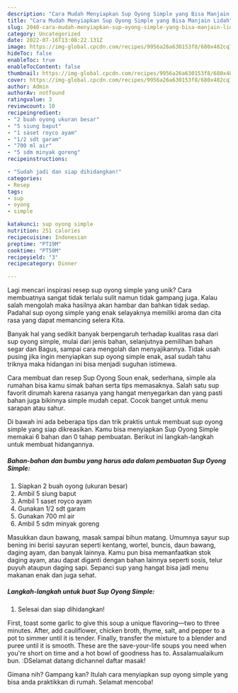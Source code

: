 ```yaml
---
description: "Cara Mudah Menyiapkan Sup Oyong Simple yang Bisa Manjain Lidah"
title: "Cara Mudah Menyiapkan Sup Oyong Simple yang Bisa Manjain Lidah"
slug: 2040-cara-mudah-menyiapkan-sup-oyong-simple-yang-bisa-manjain-lidah
category: Uncategorized
date: 2022-07-16T13:08:22.131Z
image: https://img-global.cpcdn.com/recipes/9956a26a630153f8/680x482cq70/sup-oyong-simple-foto-resep-utama.jpg
hideToc: false
enableToc: true
enableTocContent: false
thumbnail: https://img-global.cpcdn.com/recipes/9956a26a630153f8/680x482cq70/sup-oyong-simple-foto-resep-utama.jpg
cover: https://img-global.cpcdn.com/recipes/9956a26a630153f8/680x482cq70/sup-oyong-simple-foto-resep-utama.jpg
author: Admin
authorAv: notfound
ratingvalue: 3
reviewcount: 10
recipeingredient:
- "2 buah oyong ukuran besar"
- "5 siung baput"
- "1 saset royco ayam"
- "1/2 sdt garam"
- "700 ml air"
- "5 sdm minyak goreng"
recipeinstructions:

- "Sudah jadi dan siap dihidangkan!"
categories:
- Resep
tags:
- sup
- oyong
- simple

katakunci: sup oyong simple 
nutrition: 251 calories
recipecuisine: Indonesian
preptime: "PT19M"
cooktime: "PT50M"
recipeyield: "3"
recipecategory: Dinner

---
```





Lagi mencari inspirasi resep sup oyong simple yang unik? Cara membuatnya sangat tidak terlalu sulit namun tidak gampang juga. Kalau salah mengolah maka hasilnya akan hambar dan bahkan tidak sedap. Padahal sup oyong simple yang enak selayaknya memiliki aroma dan cita rasa yang dapat memancing selera Kita.





Banyak hal yang sedikit banyak berpengaruh terhadap kualitas rasa dari sup oyong simple, mulai dari jenis bahan, selanjutnya pemilihan bahan segar dan Bagus, sampai cara mengolah dan menyajikannya. Tidak usah pusing jika ingin menyiapkan sup oyong simple enak,      asal sudah tahu triknya maka hidangan ini bisa menjadi suguhan istimewa.














Cara membuat dan resep Sup Oyong Soun enak, sederhana, simple ala rumahan bisa kamu simak bahan serta tips memasaknya. Salah satu sup favorit dirumah karena rasanya yang hangat menyegarkan dan yang pasti bahan juga bikinnya simple mudah cepat. Cocok banget untuk menu sarapan atau sahur.






Di bawah ini ada beberapa tips dan trik praktis untuk membuat sup oyong simple yang siap dikreasikan. Kamu bisa menyiapkan Sup Oyong Simple memakai 6 bahan dan 0 tahap pembuatan. Berikut ini langkah-langkah untuk membuat hidangannya.

<!--inarticleads1-->

##### Bahan-bahan dan bumbu yang harus ada dalam pembuatan Sup Oyong Simple:

1. Siapkan 2 buah oyong (ukuran besar)
1. Ambil 5 siung baput
1. Ambil 1 saset royco ayam
1. Gunakan 1/2 sdt garam
1. Gunakan 700 ml air
1. Ambil 5 sdm minyak goreng


Masukkan daun bawang, masak sampai bihun matang. Umumnya sayur sup bening ini berisi sayuran seperti kentang, wortel, buncis, daun bawang, daging ayam, dan banyak lainnya. Kamu pun bisa memanfaatkan stok daging ayam, atau dapat diganti dengan bahan lainnya seperti sosis, telur puyuh ataupun daging sapi. Sepanci sup yang hangat bisa jadi menu makanan enak dan juga sehat. 

<!--inarticleads2-->

##### Langkah-langkah untuk buat Sup Oyong Simple:


1. Selesai dan siap dihidangkan!

First, toast some garlic to give this soup a unique flavoring—two to three minutes. After, add cauliflower, chicken broth, thyme, salt, and pepper to a pot to simmer until it is tender. Finally, transfer the mixture to a blender and puree until it is smooth. These are the save-your-life soups you need when you&#39;re short on time and a hot bowl of goodness has to. Assalamualaikum bun. :DSelamat datang dichannel daftar masak! 

Gimana nih? Gampang kan? Itulah cara menyiapkan sup oyong simple yang bisa anda praktikkan di rumah. Selamat mencoba!
